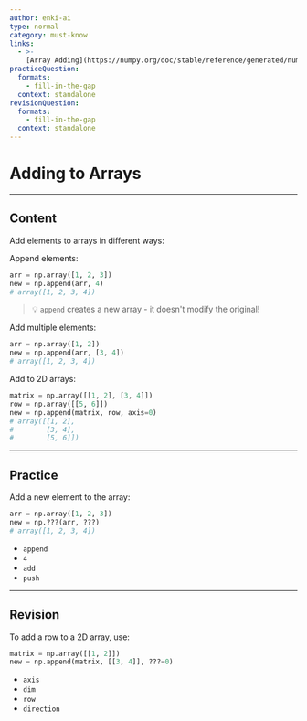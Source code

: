 ```yaml
---
author: enki-ai
type: normal
category: must-know
links:
  - >-
    [Array Adding](https://numpy.org/doc/stable/reference/generated/numpy.append.html){website}
practiceQuestion:
  formats:
    - fill-in-the-gap
  context: standalone
revisionQuestion:
  formats:
    - fill-in-the-gap
  context: standalone
---
```


# Adding to Arrays

---

## Content

Add elements to arrays in different ways:

Append elements:

```python
arr = np.array([1, 2, 3])
new = np.append(arr, 4)
# array([1, 2, 3, 4])
```

> 💡 `append` creates a new array - it doesn't modify the original!

Add multiple elements:

```python
arr = np.array([1, 2])
new = np.append(arr, [3, 4])
# array([1, 2, 3, 4])
```

Add to 2D arrays:

```python
matrix = np.array([[1, 2], [3, 4]])
row = np.array([[5, 6]])
new = np.append(matrix, row, axis=0)
# array([[1, 2],
#        [3, 4],
#        [5, 6]])
```

---

## Practice

Add a new element to the array:

```python
arr = np.array([1, 2, 3])
new = np.???(arr, ???)
# array([1, 2, 3, 4])
```

- `append`
- `4`
- `add`
- `push`

---

## Revision

To add a row to a 2D array, use:

```python
matrix = np.array([[1, 2]])
new = np.append(matrix, [[3, 4]], ???=0)
```

- `axis`
- `dim`
- `row`
- `direction`

